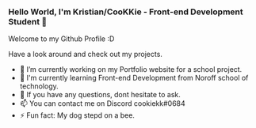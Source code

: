 ### Hello World, I'm Kristian/CooKKie - Front-end Development Student 👋

Welcome to my Github Profile :D

Have a look around and check out my projects.

- 🔭 I’m currently working on my Portfolio website for a school project.
- 🌱 I'm currently learning Front-end Development from Noroff school of technology.
- 💬 If you have any questions, dont hesitate to ask.
- 📫 You can contact me on Discord cookiekk#0684
- ⚡ Fun fact: My dog stepd on a bee.

<!--
**Cookkie92/Cookkie92** is a ✨ _special_ ✨ repository because its `README.md` (this file) appears on your GitHub profile.

Here are some ideas to get you started:

- 🔭 I’m currently working on my Portfolio website for a school project.
- 🌱 I'm currently learning Front-end Development from Noroff school of technology.
- 💬 If you have any questions, dont hesitate to ask.
- 📫 You can contact me on Discord cookiekk#0684
- ⚡ Fun fact: My dog stepd on a bee.
-->
